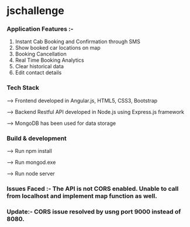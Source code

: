 # jschallenge

### Application Features :- 

1. Instant Cab Booking and Confirmation through SMS
2. Show booked car locations on map
3. Booking Cancellation
4. Real Time Booking Analytics 
5. Clear historical data
6. Edit contact details

### Tech Stack

--> Frontend developed in Angular.js, HTML5, CSS3, Bootstrap

--> Backend Restful API developed in Node.js using Express.js framework

--> MongoDB has been used for data storage

### Build & development

--> Run npm install

--> Run mongod.exe

--> Run node server

### Issues Faced :- The API is not CORS enabled. Unable to call from localhost and implement map function as well.
### Update:- CORS issue resolved by usng port 9000 instead of 8080.

